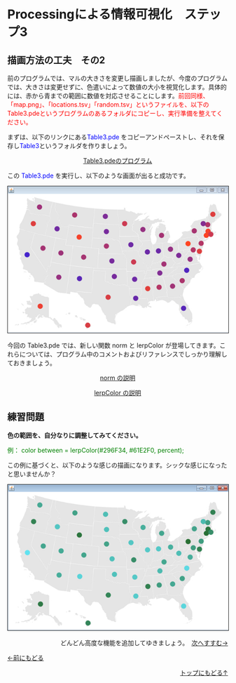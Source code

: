 # Processingによる情報可視化　ステップ3

## 描画方法の工夫　その2

前のプログラムでは、マルの大きさを変更し描画しましたが、今度のプログラムでは、大きさは変更せずに、色遣いによって数値の大小を視覚化します。具体的には、赤から青までの範囲に数値を対応させることにします。<span style="color: red;">前回同様、「map.png」、「locations.tsv」「random.tsv」というファイルを、以下のTable3.pdeというプログラムのあるフォルダにコピーし、実行準備を整えてください。</span>

まずは、以下のリンクにある<span style="color: blue">Table3.pde</span> をコピーアンドペーストし、それを保存し<span style="color: blue">Table3</span>というフォルダを作りましょう。

<p align="center"><a href="Table3.pde" target="_blank" download="Table3.pde">Table3.pdeのプログラム</a></p>


この <span style="color: blue">Table3.pde</span> を実行し、以下のような画面が出ると成功です。

<p align="center"><img src="table3_result" alt="" border="1" />



今回の Table3.pde では、新しい関数 norm と lerpColor が登場してきます。これらについては、プログラム中のコメントおよびリファレンスでしっかり理解しておきましょう。


<p align="center"><a href="http://processing.org/reference/norm_.html" target="_blank">norm の説明  </a></p>
<p align="center"><a href="http://processing.org/reference/lerpColor_.html" target="_blank">lerpColor の説明</a></p>





## 練習問題

**色の範囲を、自分なりに調整してみてください。**

<span style="color: green">例： color between = lerpColor(#296F34, #61E2F0, percent);</span>

この例に基づくと、以下のような感じの描画になります。シックな感じになったと思いませんか？

<p align="center"><img src="ex_1" alt="" border="1" /></p>


<p align="right">どんどん高度な機能を追加してゆきましょう。　<a href="../mapping_4/mapping_4.html">次へすすむ→</a></p>
<p align="left"><a href="../mapping_2/mapping_2.html">←前にもどる</a></p>
<p align="right"><a href="../index.html">トップにもどる↑</a>
